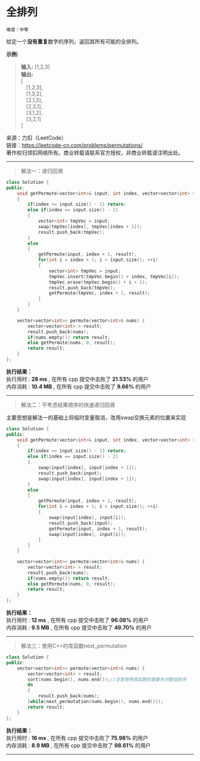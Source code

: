 # 全排列 #  
`难度：中等` 
 
给定一个**没有重复**数字的序列，返回其所有可能的全排列。

**示例:**  
>**输入:** [1,2,3]  
>**输出:**   
>[  
>&emsp;[1,2,3],  
>&emsp;[1,3,2],  
>&emsp;[2,1,3],  
>&emsp;[2,3,1],  
>&emsp;[3,1,2],  
>&emsp;[3,2,1]  
>]  


来源：力扣（LeetCode）  
链接：https://leetcode-cn.com/problems/permutations/  
著作权归领扣网络所有。商业转载请联系官方授权，非商业转载请注明出处。    

---  
>解法一：递归回溯  

```C++
class Solution {
public:
    void getPermute(vector<int>& input, int index, vector<vector<int> >& result)
    {
        if(index >= input.size() - 1) return;
        else if(index == input.size() - 2)
        {
            vector<int> tmpVec = input;
            swap(tmpVec[index], tmpVec[index + 1]);
            result.push_back(tmpVec);
        }
        else
        {
            getPermute(input, index + 1, result);
            for(int i = index + 1; i < input.size(); ++i)
            {
                vector<int> tmpVec = input;
                tmpVec.insert(tmpVec.begin() + index, tmpVec[i]);
                tmpVec.erase(tmpVec.begin() + i + 1);
                result.push_back(tmpVec);
                getPermute(tmpVec, index + 1, result);
            }
        }
    }

    vector<vector<int>> permute(vector<int>& nums) {
        vector<vector<int> > result;
        result.push_back(nums);
        if(nums.empty()) return result;
        else getPermute(nums, 0, result);
        return result;
    }
};
```  

**执行结果：**  
执行用时 : **28 ms** , 在所有 cpp 提交中击败了 **21.53%** 的用户  
内存消耗 : **10.4 MB** , 在所有 cpp 提交中击败了 **9.66%** 的用户  

---  
>解法二：不考虑结果顺序的快速递归回溯  

主要思想是解法一的基础上将临时变量取消，改用swap交换元素的位置来实现
```C++
class Solution {
public:
    void getPermute(vector<int>& input, int index, vector<vector<int> >& result)
    {
        if(index >= input.size() - 1) return;
        else if(index == input.size() - 2)
        {
            swap(input[index], input[index + 1]);
            result.push_back(input);
            swap(input[index], input[index + 1]);
        }
        else
        {
            getPermute(input, index + 1, result);
            for(int i = index + 1; i < input.size(); ++i)
            {
                swap(input[index], input[i]);
                result.push_back(input);
                getPermute(input, index + 1, result);
                swap(input[index], input[i]);
            }
        }
    }

    vector<vector<int>> permute(vector<int>& nums) {
        vector<vector<int> > result;
        result.push_back(nums);
        if(nums.empty()) return result;
        else getPermute(nums, 0, result);
        return result;
    }
};
```  

**执行结果：**  
执行用时 : **12 ms** , 在所有 cpp 提交中击败了 **96.08%** 的用户  
内存消耗 : **9.5 MB** , 在所有 cpp 提交中击败了 **49.70%** 的用户  

---  
>解法三：使用C++的库函数next_permutation  

```C++
class Solution {
public:
    vector<vector<int>> permute(vector<int>& nums) {
        vector<vector<int> > result;
        sort(nums.begin(), nums.end());//注意使用库函数前需要先对数组排序
        do
        {
            result.push_back(nums);
        }while(next_permutation(nums.begin(), nums.end()));
        return result;
    }
};
```  

**执行结果：**  
执行用时 : **16 ms** , 在所有 cpp 提交中击败了 **75.98%** 的用户  
内存消耗 : **8.9 MB** , 在所有 cpp 提交中击败了 **98.61%** 的用户  

---  
